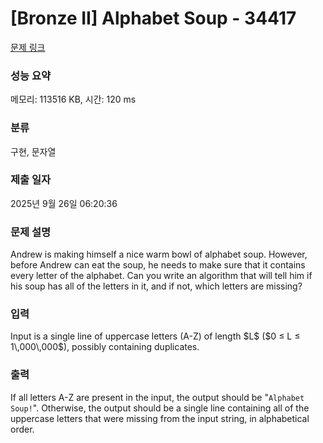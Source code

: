 # [Bronze II] Alphabet Soup - 34417 

[문제 링크](https://www.acmicpc.net/problem/34417) 

### 성능 요약

메모리: 113516 KB, 시간: 120 ms

### 분류

구현, 문자열

### 제출 일자

2025년 9월 26일 06:20:36

### 문제 설명

<p>Andrew is making himself a nice warm bowl of alphabet soup. However, before Andrew can eat the soup, he needs to make sure that it contains every letter of the alphabet. Can you write an algorithm that will tell him if his soup has all of the letters in it, and if not, which letters are missing?</p>

### 입력 

 <p>Input is a single line of uppercase letters (A-Z) of length $L$ ($0 ≤ L ≤ 1\,000\,000$), possibly containing duplicates.</p>

### 출력 

 <p>If all letters A-Z are present in the input, the output should be "<code>Alphabet Soup!</code>". Otherwise, the output should be a single line containing all of the uppercase letters that were missing from the input string, in alphabetical order.</p>

